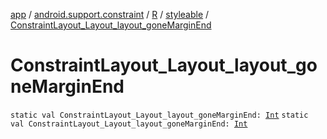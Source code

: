 [app](../../../index.md) / [android.support.constraint](../../index.md) / [R](../index.md) / [styleable](index.md) / [ConstraintLayout_Layout_layout_goneMarginEnd](.)

# ConstraintLayout_Layout_layout_goneMarginEnd

`static val ConstraintLayout_Layout_layout_goneMarginEnd: `[`Int`](https://kotlinlang.org/api/latest/jvm/stdlib/kotlin/-int/index.html)
`static val ConstraintLayout_Layout_layout_goneMarginEnd: `[`Int`](https://kotlinlang.org/api/latest/jvm/stdlib/kotlin/-int/index.html)